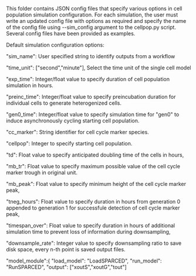 This folder contains JSON config files that specify various options in cell population simulation configuration.
For each simulation, the user must write an updated config file with options as required and specify the name of the config file using --sim_config argument to the cellpop.py script.
Several config files have been provided as examples.

Default simulation configuration options:

"sim_name": User specified string to identify outputs from a workflow

"time_unit": ["second","minute"], Select the time unit of the single cell model

"exp_time": Integer/float value to specify duration of cell population simulation in hours.

"preinc_time": Integer/float value to specify preincubation duration for individual cells to generate heterogenized cells.

"gen0_time":  Integer/float value to specify simulation time for "gen0" to induce asynchronously cycling starting cell population.

"cc_marker": String identifier for cell cycle marker species.

"cellpop": Integer to specify starting cell population.

"td": Float value to specify anticipated doubling time of the cells in hours,

"mb_tr": Float value to specify maximum possible value of the cell cycle marker trough in original unit.

"mb_peak": Float value to specify minimum height of the cell cycle marker peak,
  
"tneg_hours": Float value to specify duration in hours from generation 0 appended to generation 1 for successfule detection of cell cycle marker peak,

"timespan_over": Float value to specify duration in hours of additional simulation time to prevent loss of information during downsampling,

"downsample_rate": Integer value to specify downsampling ratio to save disk space, every n-th point is saved output files.

"model_module":{
      "load_model": "LoadSPARCED",
      "run_model": "RunSPARCED",
      "output": ["xoutS","xoutG","tout"]
